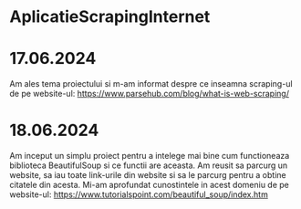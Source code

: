 # AplicatieScrapingInternet

# 17.06.2024

Am ales tema proiectului si m-am informat despre ce inseamna scraping-ul de pe website-ul: https://www.parsehub.com/blog/what-is-web-scraping/

# 18.06.2024

Am inceput un simplu proiect pentru a intelege mai bine cum functioneaza biblioteca BeautifulSoup si ce functii are aceasta. Am reusit sa parcurg un website, sa iau toate link-urile din website si sa le parcurg pentru a obtine citatele din acesta. Mi-am aprofundat cunostintele in acest domeniu de pe website-ul: https://www.tutorialspoint.com/beautiful_soup/index.htm